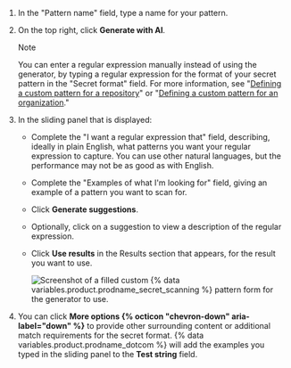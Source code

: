 1. In the "Pattern name" field, type a name for your pattern.
1. On the top right, click **Generate with AI**.

   > [!NOTE]
   > You can enter a regular expression manually instead of using the generator, by typing a regular expression for the format of your secret pattern in the "Secret format" field. For more information, see "[Defining a custom pattern for a repository](/code-security/secret-scanning/using-advanced-secret-scanning-and-push-protection-features/custom-patterns/defining-custom-patterns-for-secret-scanning#defining-a-custom-pattern-for-a-repository)" or "[Defining a custom pattern for an organization](/code-security/secret-scanning/using-advanced-secret-scanning-and-push-protection-features/custom-patterns/defining-custom-patterns-for-secret-scanning#defining-a-custom-pattern-for-an-organization)."

1. In the sliding panel that is displayed:
   * Complete the "I want a regular expression that" field, describing, ideally in plain English, what patterns you want your regular expression to capture. You can use other natural languages, but the performance may not be as good as with English.
   * Complete the "Examples of what I'm looking for" field, giving an example of a pattern you want to scan for.
   * Click **Generate suggestions**.
   * Optionally, click on a suggestion to view a description of the regular expression.
   * Click **Use results** in the Results section that appears, for the result you want to use.

     ![Screenshot of a filled custom {% data variables.product.prodname_secret_scanning %} pattern form for the generator to use.](/assets/images/help/repository/secret-scanning-use-regular-expression-generator.png)

1. You can click **More options {% octicon "chevron-down" aria-label="down" %}** to provide other surrounding content or additional match requirements for the secret format. {% data variables.product.prodname_dotcom %} will add the examples you typed in the sliding panel to the **Test string** field.
